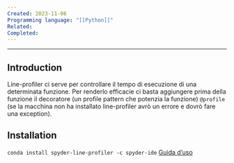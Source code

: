 ```yaml
---
Created: 2023-11-06
Programming language: "[[Python]]"
Related: 
Completed:
---
```

---
## Introduction
Line-profiler ci serve per controllare il tempo di esecuzione di una determinata funzione. Per renderlo efficacie ci basta aggiungere prima della funzione il decoratore (un profile pattern che potenzia la funzione) `@profile` (se la macchina non ha installato line-profiler avrò un errore e dovrò fare una exception).
## Installation
`conda install spyder-line-profiler -c spyder-ide`
[Guida d’uso](https://docs.spyder-ide.org/current/plugins/lineprofiler.html)


